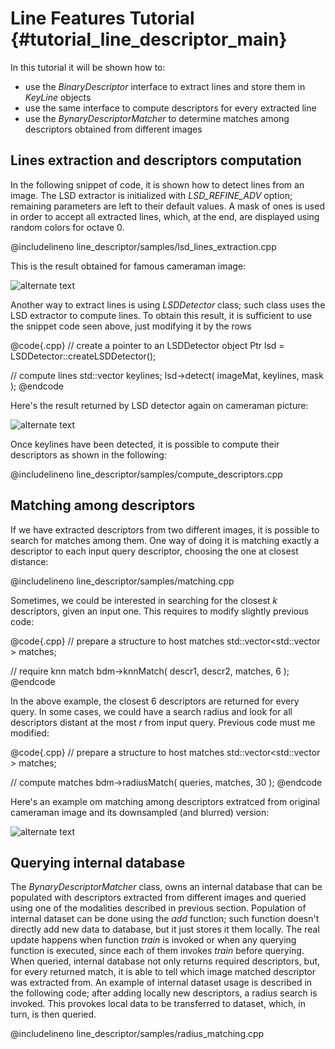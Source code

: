 Line Features Tutorial {#tutorial_line_descriptor_main}
======================

In this tutorial it will be shown how to:

-   use the *BinaryDescriptor* interface to extract lines and store them in *KeyLine* objects
-   use the same interface to compute descriptors for every extracted line
-   use the *BynaryDescriptorMatcher* to determine matches among descriptors obtained from different
    images

Lines extraction and descriptors computation
--------------------------------------------

In the following snippet of code, it is shown how to detect lines from an image. The LSD extractor
is initialized with *LSD\_REFINE\_ADV* option; remaining parameters are left to their default
values. A mask of ones is used in order to accept all extracted lines, which, at the end, are
displayed using random colors for octave 0.

@includelineno line_descriptor/samples/lsd_lines_extraction.cpp

This is the result obtained for famous cameraman image:

![alternate text](pics/lines_cameraman_edl.png)

Another way to extract lines is using *LSDDetector* class; such class uses the LSD extractor to
compute lines. To obtain this result, it is sufficient to use the snippet code seen above, just
modifying it by the rows

@code{.cpp}
// create a pointer to an LSDDetector object
Ptr<LSDDetector> lsd = LSDDetector::createLSDDetector();

// compute lines
std::vector<KeyLine> keylines;
lsd->detect( imageMat, keylines, mask );
@endcode

Here's the result returned by LSD detector again on cameraman picture:

![alternate text](pics/cameraman_lines2.png)

Once keylines have been detected, it is possible to compute their descriptors as shown in the
following:

@includelineno line_descriptor/samples/compute_descriptors.cpp

Matching among descriptors
--------------------------

If we have extracted descriptors from two different images, it is possible to search for matches
among them. One way of doing it is matching exactly a descriptor to each input query descriptor,
choosing the one at closest distance:

@includelineno line_descriptor/samples/matching.cpp

Sometimes, we could be interested in searching for the closest *k* descriptors, given an input one.
This requires to modify slightly previous code:

@code{.cpp}
// prepare a structure to host matches
std::vector<std::vector<DMatch> > matches;

// require knn match
bdm->knnMatch( descr1, descr2, matches, 6 );
@endcode

In the above example, the closest 6 descriptors are returned for every query. In some cases, we
could have a search radius and look for all descriptors distant at the most *r* from input query.
Previous code must me modified:

@code{.cpp}
// prepare a structure to host matches
std::vector<std::vector<DMatch> > matches;

// compute matches
bdm->radiusMatch( queries, matches, 30 );
@endcode

Here's an example om matching among descriptors extratced from original cameraman image and its
downsampled (and blurred) version:

![alternate text](pics/matching2.png)

Querying internal database
--------------------------

The *BynaryDescriptorMatcher* class, owns an internal database that can be populated with
descriptors extracted from different images and queried using one of the modalities described in
previous section. Population of internal dataset can be done using the *add* function; such function
doesn't directly add new data to database, but it just stores it them locally. The real update
happens when function *train* is invoked or when any querying function is executed, since each of
them invokes *train* before querying. When queried, internal database not only returns required
descriptors, but, for every returned match, it is able to tell which image matched descriptor was
extracted from. An example of internal dataset usage is described in the following code; after
adding locally new descriptors, a radius search is invoked. This provokes local data to be
transferred to dataset, which, in turn, is then queried.

@includelineno line_descriptor/samples/radius_matching.cpp
